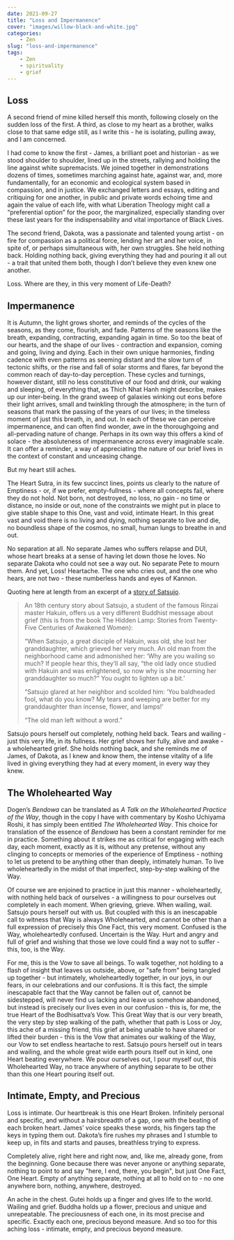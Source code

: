 ```yaml
---
date: 2021-09-27
title: "Loss and Impermanence"
cover: "images/willow-black-and-white.jpg"
categories: 
    - Zen
slug: "loss-and-impermanence"
tags:
    - Zen
    - spirituality
    - grief
---
```


## Loss

A second friend of mine killed herself this month, following closely on the sudden loss of the first. A third, as close to my heart as a brother, walks close to that same edge still, as I write this - he is isolating, pulling away, and I am concerned.

I had come to know the first - James, a brilliant poet and historian - as we stood shoulder to shoulder, lined up in the streets, rallying and holding the line against white supremacists. We joined together in demonstrations dozens of times, sometimes marching against hate, against war, and, more fundamentally, for an economic and ecological system based in compassion, and in justice. We exchanged letters and essays, editing and critiquing for one another, in public and private words echoing time and again the value of each life, with what Liberation Theology might call a “preferential option” for the poor, the marginalized, especially standing over these last years for the indispensability and vital importance of Black Lives.

The second friend, Dakota, was a passionate and talented young artist - on fire for compassion as a political force, lending her art and her voice, in spite of, or perhaps simultaneous with, her own struggles. She held nothing back. Holding nothing back, giving everything they had and pouring it all out - a trait that united them both, though I don’t believe they even knew one another.

Loss. Where are they, in this very moment of Life-Death?

## Impermanence

It is Autumn, the light grows shorter, and reminds of the cycles of the seasons, as they come, flourish, and fade. Patterns of the seasons like the breath, expanding, contracting, expanding again in time. So too the beat of our hearts, and the shape of our lives - contraction and expansion, coming and going, living and dying. Each in their own unique harmonies, finding cadence with even patterns as seeming distant and the slow turn of tectonic shifts, or the rise and fall of solar storms and flares, far beyond the common reach of day-to-day perception. These cycles and turnings, however distant, still no less constitutive of our food and drink, our waking and sleeping, of everything that, as Thich Nhat Hanh might describe, makes up our inter-being. In the grand sweep of galaxies winking out eons before their light arrives, small and twinkling through the atmosphere; in the turn of seasons that mark the passing of the years of our lives; in the timeless moment of just this breath, in, and out. In each of these we can perceive impermanence, and can often find wonder, awe in the thoroughgoing and all-pervading nature of change. Perhaps in its own way this offers a kind of solace - the absoluteness of impermanence across every imaginable scale. It can offer a reminder, a way of appreciating the nature of our brief lives in the context of constant and unceasing change. 

But my heart still aches.

The Heart Sutra, in its few succinct lines, points us clearly to the nature of Emptiness - or, if we prefer, empty-fullness - where all concepts fail, where they do not hold. Not born, not destroyed, no loss, no gain - no time or distance, no inside or out, none of the constraints we might put in place to give stable shape to this One, vast and void, intimate Heart. In this great vast and void there is no living and dying, nothing separate to live and die, no boundless shape of the cosmos, no small, human lungs to breathe in and out.

No separation at all. No separate James who suffers relapse and DUI, whose heart breaks at a sense of having let down those he loves. No separate Dakota who could not see a way out. No separate Pete to mourn them. And yet, Loss! Heartache. The one who cries out, and the one who hears, are not two - these numberless hands and eyes of Kannon.

Quoting here at length from an excerpt of a [story of Satsujo](https://zenstudiespodcast.com/grief-in-buddhism-1/).

> An 18th century story about Satsujo, a student of the famous Rinzai master Hakuin, offers us a very different Buddhist message about grief (this is from the book The Hidden Lamp: Stories from Twenty-Five Centuries of Awakened Women):
>
> “When Satsujo, a great disciple of Hakuin, was old, she lost her granddaughter, which grieved her very much. An old man from the neighborhood came and admonished her: ‘Why are you wailing so much? If people hear this, they’ll all say, “the old lady once studied with Hakuin and was enlightened, so now why is she mourning her granddaughter so much?” You ought to lighten up a bit.’
>
> “Satsujo glared at her neighbor and scolded him: ‘You baldheaded fool, what do you know? My tears and weeping are better for my granddaughter than incense, flower, and lamps!’
>
> “The old man left without a word.”
>

Satsujo pours herself out completely, nothing held back. Tears and wailing - just this very life, in its fullness. Her grief shows her fully, alive and awake - a wholehearted grief. She holds nothing back, and she reminds me of James, of Dakota, as I knew and know them, the intense vitality of a life lived in giving everything they had at every moment, in every way they knew.

## The Wholehearted Way

Dogen’s *Bendowa* can be translated as *A Talk on the Wholehearted Practice of the Way*, though in the copy I have with commentary by Kosho Uchiyama Roshi, it has simply been entitled *The Wholehearted Way*. This choice for translation of the essence of *Bendowa* has been a constant reminder for me in practice. Something about it strikes me as critical for engaging with each day, each moment, exactly as it is, without any pretense, without any clinging to concepts or memories of the experience of Emptiness - nothing to let us pretend to be anything other than deeply, intimately human. To live wholeheartedly in the midst of that imperfect, step-by-step walking of the Way.

Of course we are enjoined to practice in just this manner - wholeheartedly, with nothing held back of ourselves - a willingness to pour ourselves out completely in each moment. When grieving, grieve. When wailing, wail. Satsujo pours herself out with us. But coupled with this is an inescapable call to witness that Way is always Wholehearted, and cannot be other than a full expression of precisely this One Fact, this very moment. Confused is the Way, wholeheartedly confused. Uncertain is the Way. Hurt and angry and full of grief and wishing that those we love could find a way not to suffer - this, too, is the Way.

For me, this is the Vow to save all beings. To walk together, not holding to a flash of insight that leaves us outside, above, or "safe from" being tangled up together - but intimately, wholeheartedly together, in our joys, in our fears, in our celebrations and our confusions. It is this fact, the simple inescapable fact that the Way cannot be fallen out of, cannot be sidestepped, will never find us lacking and leave us somehow abandoned, but instead is precisely our lives even in our confusion - this is, for me, the true Heart of the Bodhisattva’s Vow. This Great Way that is our very breath, the very step by step walking of the path, whether that path is Loss or Joy, this ache of a missing friend, this grief at being unable to have shared or lifted their burden - this is the Vow that animates our walking of the Way, our Vow to set endless heartache to rest. Satsujo pours herself out in tears and wailing, and the whole great wide earth pours itself out in kind, one Heart beating everywhere. We pour ourselves out, I pour myself out, this Wholehearted Way, no trace anywhere of anything separate to be other than this one Heart pouring itself out.

## Intimate, Empty, and Precious

Loss is intimate. Our heartbreak is this one Heart Broken. Infinitely personal and specific, and without a hairsbreadth of a gap, one with the beating of each broken heart. James’ voice speaks these words, his fingers tap the keys in typing them out. Dakota’s fire rushes my phrases and I stumble to keep up, in fits and starts and pauses, breathless trying to express. 

Completely alive, right here and right now, and, like me, already gone, from the beginning. Gone because there was never anyone or anything separate, nothing to point to and say "here, I end, there, you begin", but just One Fact, One Heart. Empty of anything separate, nothing at all to hold on to - no one anywhere born, nothing, anywhere, destroyed.

An ache in the chest. Gutei holds up a finger and gives life to the world. Wailing and grief. Buddha holds up a flower, precious and unique and unrepeatable. The preciousness of each one, in its most precise and specific. Exactly each one, precious beyond measure. And so too for this aching loss - intimate, empty, and precious beyond measure.
